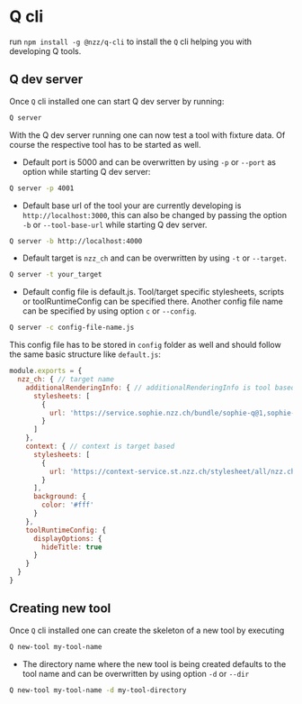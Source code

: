# Q cli

run `npm install -g @nzz/q-cli` to install the `Q` cli helping you with developing Q tools.

## Q dev server
Once `Q` cli installed one can start Q dev server by running:

```bash
Q server
```

With the Q dev server running one can now test a tool with fixture data. Of course the respective tool has to be started as well.

- Default port is 5000 and can be overwritten by using `-p` or `--port` as option while starting Q dev server: 
```bash
Q server -p 4001
``` 

- Default base url of the tool your are currently developing is `http://localhost:3000`, this can also be changed by passing the option `-b` or `--tool-base-url` while starting Q dev server.
```bash
Q server -b http://localhost:4000
```

- Default target is `nzz_ch` and can be overwritten by using `-t` or `--target`.
```bash
Q server -t your_target
```

- Default config file is default.js. Tool/target specific stylesheets, scripts or toolRuntimeConfig can be specified there. Another config file name can be specified by using option `c` or `--config`. 
```bash
Q server -c config-file-name.js
``` 
This config file has to be stored in `config` folder as well and should follow the same basic structure like `default.js`:
```js
module.exports = {
  nzz_ch: { // target name
    additionalRenderingInfo: { // additionalRenderingInfo is tool based
      stylesheets: [
        {
          url: 'https://service.sophie.nzz.ch/bundle/sophie-q@1,sophie-font@1,sophie-color@1,sophie-viz-color@1,sophie-input@1.css'
        }
      ]
    },
    context: { // context is target based
      stylesheets: [
        {
          url: 'https://context-service.st.nzz.ch/stylesheet/all/nzz.ch.css'
        }
      ],
      background: {
        color: '#fff'
      }
    },
    toolRuntimeConfig: {
      displayOptions: {
        hideTitle: true
      }
    }
  }
}

```

## Creating new tool

Once `Q` cli installed one can create the skeleton of a new tool by executing
```bash
Q new-tool my-tool-name
```

- The directory name where the new tool is being created defaults to the tool name and can be overwritten by using option `-d` or `--dir`
```bash
Q new-tool my-tool-name -d my-tool-directory
```